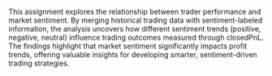 This assignment explores the relationship between trader performance and market sentiment. By merging historical trading data with sentiment-labeled information, the analysis uncovers how different sentiment trends (positive, negative, neutral) influence trading outcomes measured through closedPnL.
The findings highlight that market sentiment significantly impacts profit trends, offering valuable insights for developing smarter, sentiment-driven trading strategies.
